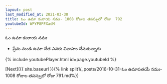 ```yaml
---
layout: post
last_modified_at: 2021-03-30
title: ఓం ఉమా కంఠాయ నమః- 1008 రోజుల తపస్సులో రోజు  792
youtubeId: WPYP8PFXadM
---
```

 
 
 ఓం ఉమా కంఠాయ నమః  
 
 -  ప్రేమ నుండి ఉమా చేత ఎవరు వివాహం చేసుకున్నారు 
 
  
 
  
 
 
 
 
 
 


{% include youtubePlayer.html id=page.youtubeId %}
 
[Next]({{ site.baseurl }}{% link  split1/_posts/2016-10-31-ఓం ఉమాపతయే నమః- 1008 రోజుల తపస్సులో రోజు  791.md%})
 
